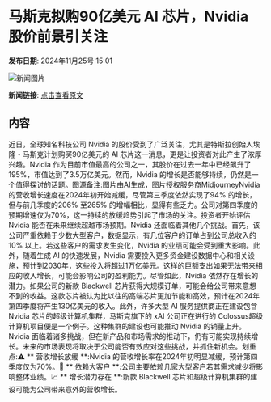 # 马斯克拟购90亿美元 AI 芯片，Nvidia 股价前景引关注

**发布日期**: 2024年11月25号 15:01

![新闻图片](https://pic.chinaz.com/picmap/202304231132168577_6.jpg)

**新闻链接**: [点击查看原文](https://www.aibase.com/zh/news/13455)

## 内容

近日，全球知名科技公司 Nvidia 的股价受到了广泛关注，尤其是特斯拉创始人埃隆・马斯克计划购买90亿美元的 AI 芯片这一消息，更是让投资者对此产生了浓厚兴趣。Nvidia 作为目前市值最高的公司之一，其股价在过去一年中已经飙升了195%，市值达到了3.5万亿美元。然而，Nvidia 的增长是否能够持续，仍然是一个值得探讨的话题。图源备注:图片由AI生成，图片授权服务商MidjourneyNvidia 的营收增长速度在2024年初开始减缓，尽管第三季度依然实现了94% 的增长，但与前几季度的206% 至265% 的增幅相比，显得有些乏力。公司对第四季度的预期增速仅为70%，这一持续的放缓趋势引起了市场的关注。投资者开始评估 Nvidia 能否在未来继续超越市场预期。Nvidia 还面临着其他几个挑战。首先，该公司严重依赖于少数大型客户，数据显示，有几位客户的订单占到公司总收入的10% 以上。若这些客户的需求发生变化，Nvidia 的业绩可能会受到重大影响。此外，随着生成 AI 的快速发展，Nvidia 需要投入更多资金建设数据中心和相关设施，预计到2030年，这些投入将超过1万亿美元。这样的巨额支出如果无法带来相应的收入增长，可能会影响公司的盈利能力。尽管如此，Nvidia 依然存在增长的潜力。如果公司的新款 Blackwell 芯片获得大规模订单，可能会给公司带来意想不到的收益。这款芯片被认为比以往的高端芯片更加节能和高效，预计在2024年第四季度将产生130亿美元的收入。此外，许多大型 AI 服务提供商正在建设包含 Nvidia 芯片的超级计算机集群，马斯克旗下的 xAI 公司正在进行的 Colossus超级计算机项目便是一个例子。这种集群的建设也可能推动 Nvidia 的销量上升。Nvidia 面临着诸多挑战，但在新产品和市场需求的推动下，仍有可能实现持续增长。未来的市场表现将取决于公司能否有效应对这些挑战，并抓住新机会。划重点:⚠️ ** 营收增长放缓 **:Nvidia 的营收增长率在2024年初明显减缓，预计第四季度仅为70%。🏢 ** 依赖大客户 **:公司主要依赖几家大型客户若其需求减少将影响整体业绩。📈 ** 增长潜力存在 **:新款 Blackwell 芯片和超级计算机集群的建设可能为公司带来意外的营收增长。
